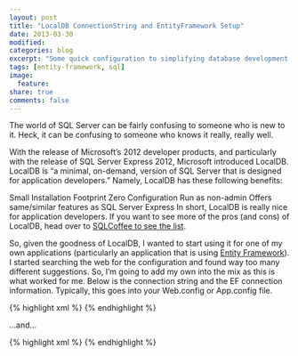 ```yaml
---
layout: post
title: "LocalDB ConnectionString and EntityFramework Setup"
date: 2013-03-30
modified:
categories: blog
excerpt: "Some quick configuration to simplifying database development."
tags: [entity-framework, sql]
image:
  feature:
share: true
comments: false
---
```

The world of SQL Server can be fairly confusing to someone who is new to it. Heck, it can be confusing to someone who knows it really, really well.

With the release of Microsoft’s 2012 developer products, and particularly with the release of SQL Server Express 2012, Microsoft introduced LocalDB. LocalDB is “a minimal, on-demand, version of SQL Server that is designed for application developers.” Namely, LocalDB has these following benefits:

Small Installation Footprint
Zero Configuration
Run as non-admin
Offers same/similar features as SQL Server Express
In short, LocalDB is really nice for application developers. If you want to see more of the pros (and cons) of LocalDB, head over to [SQLCoffee to see the list](http://www.sqlcoffee.com/SQLServer2012_0004.htm).

So, given the goodness of LocalDB, I wanted to start using it for one of my own applications (particularly an application that is using [Entity Framework](http://msdn.microsoft.com/en-us/data/ef.aspx)). I started searching the web for the configuration and found way too many different suggestions. So, I’m going to add my own into the mix as this is what worked for me. Below is the connection string and the EF connection information. Typically, this goes into your Web.config or App.config file.

{% highlight xml %}
<connectionstrings>
  <add name="DefaultConnection" providerName="System.Data.SqlClient" connectionString="Data Source=(LocalDB)\v11.0;AttachDbFilename='|DataDirectory|DatabaseName.mdf';Integrated Security=True" />
</connectionStrings>
{% endhighlight %}

...and...

{% highlight xml %}
<entityframework>
  <contexts>
    <context type="Com.JasonCavett.Data.DAL.Context, Com.JasonCavett.Data, Version=1.0.0.0, Culture=neutral">
      <databaseinitializer type="MyProject.Migrations.Initializer, MyProject" />
    </context>
  </contexts>
  <defaultconnectionfactory type="System.Data.Entity.Infrastructure.LocalDbConnectionFactory, EntityFramework">
    <parameters>
      <parameter value="v11.0" />
    </parameters>
  </defaultConnectionFactory>
</entityFramework>
{% endhighlight %}
